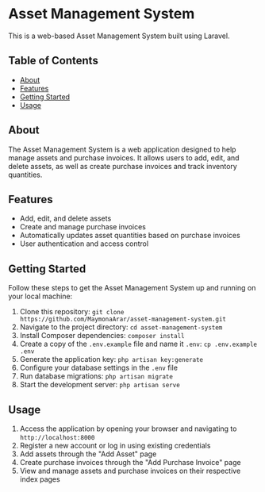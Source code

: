 # Asset Management System

This is a web-based Asset Management System built using Laravel.

## Table of Contents

- [About](#about)
- [Features](#features)
- [Getting Started](#getting-started)
- [Usage](#usage)


## About

The Asset Management System is a web application designed to help manage assets and purchase invoices. It allows users to add, edit, and delete assets, as well as create purchase invoices and track inventory quantities.

## Features

- Add, edit, and delete assets
- Create and manage purchase invoices
- Automatically updates asset quantities based on purchase invoices
- User authentication and access control

## Getting Started

Follow these steps to get the Asset Management System up and running on your local machine:

1. Clone this repository: `git clone https://github.com/MaymonaArar/asset-management-system.git`
2. Navigate to the project directory: `cd asset-management-system`
3. Install Composer dependencies: `composer install`
4. Create a copy of the `.env.example` file and name it `.env`: `cp .env.example .env`
5. Generate the application key: `php artisan key:generate`
6. Configure your database settings in the `.env` file
7. Run database migrations: `php artisan migrate`
8. Start the development server: `php artisan serve`

## Usage

1. Access the application by opening your browser and navigating to `http://localhost:8000`
2. Register a new account or log in using existing credentials
3. Add assets through the "Add Asset" page
4. Create purchase invoices through the "Add Purchase Invoice" page
5. View and manage assets and purchase invoices on their respective index pages

